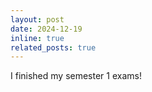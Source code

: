 ```yaml
---
layout: post
date: 2024-12-19
inline: true
related_posts: true
---
```


I finished my semester 1 exams!

